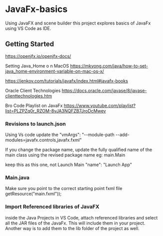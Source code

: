 # JavaFx-basics

Using JavaFX and scene builder this project explores basics of JavaFx using VS Code as IDE.

## Getting Started

https://openjfx.io/openjfx-docs/

Setting Java_Home o n MacOS
https://mkyong.com/java/how-to-set-java_home-environment-variable-on-mac-os-x/

https://jenkov.com/tutorials/javafx/index.html#javafx-books

Oracle Client Technologies
https://docs.oracle.com/javase/8/javase-clienttechnologies.htm

Bro Code Playlist on JavaFx
https://www.youtube.com/playlist?list=PLZPZq0r_RZOM-8vJA3NQFZB7JroDcMwev

### Revisions to launch.json

Using Vs code update the "vmArgs": "--module-path <path to jar files of Javafx> --add-modules=javafx.controls,javafx.fxml"

If you change the package name, update the fully qualified name of the main class using the revised package name eg: main.Main

keep this as this one, not Launch Main
"name": "Launch App"

### Main.java

Make sure you point to the correct starting point fxml file
getResource("main.fxml"));

### Import Referenced libraries of JavaFX

inside the Java Projects in VS Code, attach referenced libraries and select all the JAR files of the JavaFx. This will include them in your project. Another way is to add them to the lib folder of the project as well.
